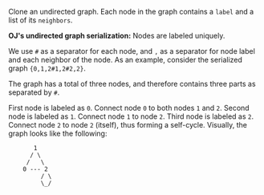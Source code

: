 Clone an undirected graph. Each node in the graph contains a `label` and a list of its `neighbors`.


**OJ's undirected graph serialization:**
Nodes are labeled uniquely.

We use `#` as a separator for each node, and `,` as a separator for node label and each neighbor of the node.
As an example, consider the serialized graph `{0,1,2#1,2#2,2}`.

The graph has a total of three nodes, and therefore contains three parts as separated by `#`.

First node is labeled as `0`. Connect node `0` to both nodes `1` and `2`.
Second node is labeled as `1`. Connect node `1` to node `2`.
Third node is labeled as `2`. Connect node `2` to node `2` (itself), thus forming a self-cycle.
Visually, the graph looks like the following:
```
       1
      / \
     /   \
    0 --- 2
         / \
         \_/
```
